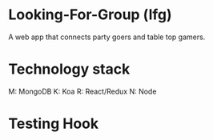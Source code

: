# Looking-For-Group (lfg)
A web app that connects party goers and table top gamers.

# Technology stack
M: MongoDB
K: Koa
R: React/Redux
N: Node

# Testing Hook
